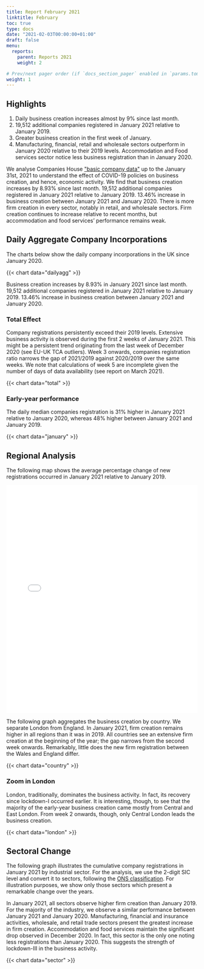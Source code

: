 ```yaml
---
title: Report February 2021
linktitle: February 
toc: true
type: docs
date: "2021-02-03T00:00:00+01:00"
draft: false
menu:
  reports:
    parent: Reports 2021
    weight: 2

# Prev/next pager order (if `docs_section_pager` enabled in `params.toml`)
weight: 1
---
```




## <i class="far fa-lightbulb"></i>  <span class="ml-1">Highlights</span>
1. Daily business creation increases almost by 9% since last month.
2. 19,512 additional companies registered in January 2021 relative to January 2019.
4. Greater business creation in the first week of January.
5. Manufacturing, financial, retail and wholesale sectors outperform in January 2020 relative to their 2019 levels. Accommodation and Food services sector notice less business registration than in January 2020.

We analyse Companies House ["basic company data"](http://download.companieshouse.gov.uk/en_output.html) up to the January 31st, 2021 to understand the effect of COVID-19 policies on business creation, and hence, economic activity. We find that business creation increases by 8.93% since last month. 19,512 additional companies registered in January 2021 relative to January 2019. 13.46% increase in business creation between January 2021 and January 2020. There is more firm creation in every sector, notably in retail, and wholesale sectors. Firm creation continues to increase relative to recent months, but accommodation and food services’ performance remains weak. 


## Daily Aggregate Company Incorporations
The charts below show the daily company incorporations in the UK since January 2020.

{{< chart data="dailyagg" >}}

Business creation increases by 8.93% in January 2021 since last month. 19,512 additional companies registered in January 2021 relative to January 2019. 13.46% increase in business creation between January 2021 and January 2020. 


### Total Effect 

Company registrations persistently exceed their 2019 levels. Extensive business activity is observed during the first 2 weeks of January 2021. This might be a persistent trend originating from the last week of December 2020 (see EU-UK TCA outliers). Week 3 onwards, companies registration ratio narrows the gap of 2021/2019 against 2020/2019 over the same weeks. We note that calculations of week 5 are incomplete given the number of days of data availability (see report on March 2021). 

{{< chart data="total" >}}

### Early-year performance
The daily median companies registration is 31% higher in January 2021 relative to January 2020, whereas 48% higher between January 2021 and January 2019.

{{< chart data="january" >}}


## <i class="fas fa-map-marker-alt"></i>  <span class="ml-1">Regional Analysis</span>

The following map shows the average percentage change of new registrations occurred in January 2021 relative to January 2019.  

<iframe src="mapJan2021Av.html" style="height:600px;width:100%;border:none;overflow:hidden;"></iframe>

The following graph aggregates the business creation by country. We separate London from England. In January 2021, firm creation remains higher in all regions than it was in 2019. All countries see an extensive firm creation at the beginning of the year; the gap narrows from the second week onwards. Remarkably, little does the new firm registration between the Wales and England differ.

{{< chart data="country" >}}

### Zoom in London
London, traditionally, dominates the business activity. In fact, its recovery since lockdown-I occurred earlier. It is interesting, though, to see that the majority of the early-year business creation came mostly from Central and East London. From week 2 onwards, though, only Central London leads the business creation.  

{{< chart data="london" >}}


## <i class="fas fa-industry"></i> <span class="ml-1">Sectoral Change</span>

The following graph illustrates the cumulative company registrations in January 2021 by industrial sector. For the analysis, we use the 2-digit SIC level and convert it to sectors, following the [ONS classification](https://www.ons.gov.uk/methodology/classificationsandstandards/ukstandardindustrialclassificationofeconomicactivities/uksic2007). For illustration purposes, we show only those sectors which present a remarkable change over the years.  

In January 2021, all sectors observe higher firm creation than January 2019. For the majority of the industry, we observe a similar performance between January 2021 and January 2020. Manufacturing, financial and insurance activities, wholesale, and retail trade sectors present the greatest increase in firm creation. Accommodation and food services maintain the significant drop observed in December 2020. In fact, this sector is the only one noting less registrations than January 2020. This suggests the strength of lockdown-III in the business activity. 

{{< chart data="sector" >}}






